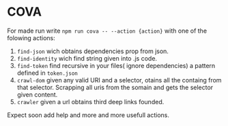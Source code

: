 # COVA



For made run write ```npm run cova -- --action {action}``` with one of the folowing actions:

 1. ```find-json``` wich obtains dependencies prop from json.
 1. ```find-identity``` wich find string given into .js code.
 1. ```find-token``` find recursive in your files( ignore dependencies) a pattern defined in ```token.json```
 1. ```crawl-dom``` given any valid URI and a selector, otains all the containg from that selector. Scrapping all uris from the somain and gets the selector given content.
1. ```crawler``` given a url obtains third deep links founded.






Expect soon add help and more and more usefull actions.
